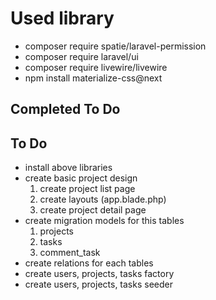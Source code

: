 # Used library

* composer require spatie/laravel-permission
* composer require laravel/ui
* composer require livewire/livewire
* npm install materialize-css@next

## Completed To Do


## To Do

* install above libraries
* create basic project design
  1. create project list page
  2. create layouts (app.blade.php)
  3. create project detail page
* create migration models for this tables
  1. projects
  2. tasks
  3. comment_task
* create relations for each tables  
* create users, projects, tasks factory
* create users, projects, tasks seeder
